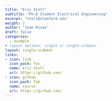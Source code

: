 ```yaml
---
title: "Eric Stolt"
subtitle: "Ph.D Student Electrical Engineering"
excerpt: "stolt@stanford.edu"
weight: 2
author: "Juan Rivas"
draft: false
categories:
  - example
# layout options: single or single-sidebar
layout: single-sidebar
links:
- icon: link
  icon_pack: fas
  name: Eric Stolt
  url: https://github.com/
- icon: github
  icon_pack: fab
  name: source
  url: https://github.com/
---
```


